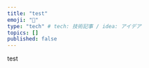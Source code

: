 ```yaml
---
title: "test"
emoji: "🤖"
type: "tech" # tech: 技術記事 / idea: アイデア
topics: []
published: false
---
```

test

